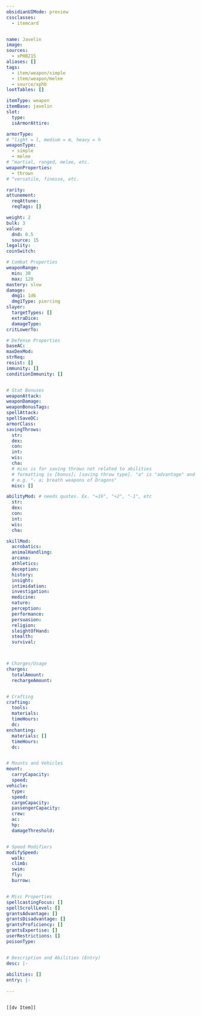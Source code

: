 ```yaml
---
obsidianUIMode: preview
cssclasses:
  - itemcard


name: Javelin
image: 
sources: 
  - xPHB215
aliases: []
tags: 
  - item/weapon/simple
  - item/weapon/melee
  - source/xphb
lootTables: []

itemType: weapon
itemBase: javelin
slot:
  type: 
  isArmorAttire: 

armorType:  
# ^light = l, medium = m, heavy = h
weaponType:
  - simple
  - melee
# ^martial, ranged, melee, etc.
weaponProperties: 
  - thrown
# ^versatile, finesse, etc.  

rarity: 
attunement:
  reqAttune: 
  reqTags: []

weight: 2
bulk: 3
value:
  dnd: 0.5
  source: 15
legality:
coinSwitch: 

# Combat Properties
weaponRange:
  min: 30
  max: 120
mastery: slow
damage:
  dmg1: 1d6
  dmg1Type: piercing
slayer:
  targetTypes: []
  extraDice: 
  damageType: 
critLowerTo: 

# Defense Properties
baseAC: 
maxDexMod: 
strReq: 
resist: []
immunity: []
conditionImmunity: []


# Stat Bonuses
weaponAttack: 
weaponDamage: 
weaponBonusTags:
spellAttack:
spellSaveDC:
armorClass: 
savingThrows: 
  str:
  dex:
  con:
  int:
  wis:
  cha:
  # misc is for saving throws not related to abilities
  # formatting is [bonus]; [saving throw type]. "a" is "advantage" and 1,2,3 are for +1,+2,+3 etc. 
  # e.g. "- a; breath weapons of Dragons"
  misc: []

abilityMod: # needs quotes. Ex. "=19", "+2", "-1", etc
  str: 
  dex: 
  con: 
  int: 
  wis: 
  cha: 

skillMod:
  acrobatics:
  animalHandling:
  arcana:
  athletics:
  deception:
  history:
  insight:
  intimidation:
  investigation:
  medicine:
  nature:
  perception:
  performance:
  persuasion:
  religion:
  sleightOfHand:
  stealth:
  survival:



# Charges/Usage
charges:
  totalAmount: 
  rechargeAmount: 


# Crafting
crafting:
  tools: 
  materials:
  timeHours: 
  dc: 
enchanting:
  materials: []
  timeHours: 
  dc: 


# Mounts and Vehicles
mount:
  carryCapacity:
  speed:
vehicle:
  type: 
  speed:
  cargoCapacity: 
  passengerCapacity: 
  crew: 
  ac: 
  hp: 
  damageThreshold: 


# Speed Modifiers
modifySpeed:
  walk:
  climb:
  swim:
  fly:
  burrow:


# Misc Properties
spellcastingFocus: []
spellScrollLevel: []
grantsAdvantage: []
grantsDisadvantage: []
grantsProficiency: []
grantsExpertise: []
userRestrictions: []
poisonType: 


# Description and Abilities (Entry)
desc: |-
  
abilities: []
entry: |-
  
---
```


```meta-bind-embed

[[dv Item]]

```